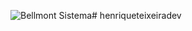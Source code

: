 ![Bellmont Sistema](https://res.cloudinary.com/bellmont-sistema/image/upload/v1615083252/logo_one_light_08b8c122ce.png)#   h e n r i q u e t e i x e i r a d e v  
 